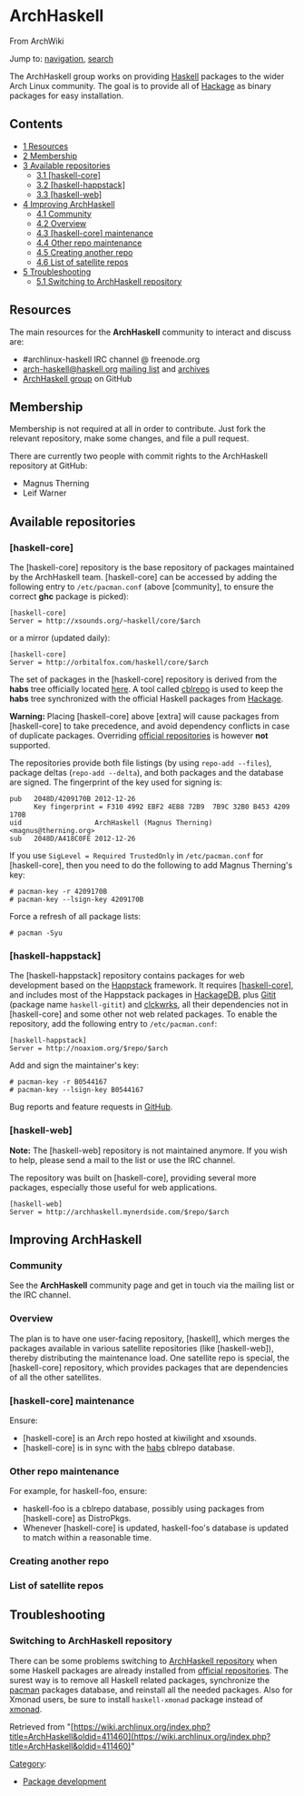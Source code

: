 # ArchHaskell

From ArchWiki

Jump to: [navigation](#column-one), [search](#searchInput)

The ArchHaskell group works on providing [Haskell](/index.php/Haskell "Haskell") packages to the wider Arch Linux community. The goal is to provide all of [Hackage](http://hackage.haskell.org) as binary packages for easy installation.

## Contents

*   [1 Resources](#Resources)
*   [2 Membership](#Membership)
*   [3 Available repositories](#Available_repositories)
    *   [3.1 [haskell-core]](#.5Bhaskell-core.5D)
    *   [3.2 [haskell-happstack]](#.5Bhaskell-happstack.5D)
    *   [3.3 [haskell-web]](#.5Bhaskell-web.5D)
*   [4 Improving ArchHaskell](#Improving_ArchHaskell)
    *   [4.1 Community](#Community)
    *   [4.2 Overview](#Overview)
    *   [4.3 [haskell-core] maintenance](#.5Bhaskell-core.5D_maintenance)
    *   [4.4 Other repo maintenance](#Other_repo_maintenance)
    *   [4.5 Creating another repo](#Creating_another_repo)
    *   [4.6 List of satellite repos](#List_of_satellite_repos)
*   [5 Troubleshooting](#Troubleshooting)
    *   [5.1 Switching to ArchHaskell repository](#Switching_to_ArchHaskell_repository)

## Resources

The main resources for the **ArchHaskell** community to interact and discuss are:

*   #archlinux-haskell IRC channel @ freenode.org
*   arch-haskell@haskell.org [mailing list](http://haskell.org/mailman/listinfo/arch-haskell) and [archives](http://www.haskell.org/pipermail/arch-haskell)
*   [ArchHaskell group](https://github.com/archhaskell) on GitHub

## Membership

Membership is not required at all in order to contribute. Just fork the relevant repository, make some changes, and file a pull request.

There are currently two people with commit rights to the ArchHaskell repository at GitHub:

*   Magnus Therning
*   Leif Warner

## Available repositories

### [haskell-core]

The [haskell-core] repository is the base repository of packages maintained by the ArchHaskell team. [haskell-core] can be accessed by adding the following entry to `/etc/pacman.conf` (above [community], to ensure the correct **ghc** package is picked):

```
[haskell-core]
Server = http://xsounds.org/~haskell/core/$arch

```

or a mirror (updated daily):

```
[haskell-core]
Server = http://orbitalfox.com/haskell/core/$arch

```

The set of packages in the [haskell-core] repository is derived from the **habs** tree officially located [here](https://github.com/archhaskell/habs). A tool called [cblrepo](https://github.com/magthe/cblrepo) is used to keep the **habs** tree synchronized with the official Haskell packages from [Hackage](http://hackage.haskell.org/packages/hackage.html).

**Warning:** Placing [haskell-core] above [extra] will cause packages from [haskell-core] to take precedence, and avoid dependency conflicts in case of duplicate packages. Overriding [official repositories](/index.php/Official_repositories "Official repositories") is however **not** supported.

The repositories provide both file listings (by using `repo-add --files`), package deltas (`repo-add --delta`), and both packages and the database are signed. The fingerprint of the key used for signing is:

```
pub   2048D/4209170B 2012-12-26
      Key fingerprint = F310 4992 EBF2 4EB8 72B9  7B9C 32B0 B453 4209 170B
uid                  ArchHaskell (Magnus Therning) <magnus@therning.org>
sub   2048D/A418C0FE 2012-12-26

```

If you use `SigLevel = Required TrustedOnly` in `/etc/pacman.conf` for [haskell-core], then you need to do the following to add Magnus Therning's key:

```
# pacman-key -r 4209170B
# pacman-key --lsign-key 4209170B

```

Force a refresh of all package lists:

```
# pacman -Syu

```

### [haskell-happstack]

The [haskell-happstack] repository contains packages for web development based on the [Happstack](http://happstack.com/) framework. It requires [[haskell-core]](#.5Bhaskell-core.5D), and includes most of the Happstack packages in [HackageDB](http://hackage.haskell.org/), plus [Gitit](http://gitit.net/) (package name `haskell-gitit`) and [clckwrks](http://clckwrks.com/), all their dependencies not in [haskell-core] and some other not web related packages. To enable the repository, add the following entry to `/etc/pacman.conf`:

```
[haskell-happstack]
Server = http://noaxiom.org/$repo/$arch

```

Add and sign the maintainer's key:

```
# pacman-key -r B0544167
# pacman-key --lsign-key B0544167

```

Bug reports and feature requests in [GitHub](https://github.com/tensor5/haskell-happstack/issues).

### [haskell-web]

**Note:** The [haskell-web] repository is not maintained anymore. If you wish to help, please send a mail to the list or use the IRC channel.

The repository was built on [haskell-core], providing several more packages, especially those useful for web applications.

```
[haskell-web]
Server = http://archhaskell.mynerdside.com/$repo/$arch

```

## Improving ArchHaskell

### Community

See the **ArchHaskell** community page and get in touch via the mailing list or the IRC channel.

### Overview

The plan is to have one user-facing repository, [haskell], which merges the packages available in various satellite repositories (like [haskell-web]), thereby distributing the maintenance load. One satellite repo is special, the [haskell-core] repository, which provides packages that are dependencies of all the other satellites.

### [haskell-core] maintenance

Ensure:

*   [haskell-core] is an Arch repo hosted at kiwilight and xsounds.
*   [haskell-core] is in sync with the [habs](https://github.com/archhaskell/habs) cblrepo database.

### Other repo maintenance

For example, for haskell-foo, ensure:

*   haskell-foo is a cblrepo database, possibly using packages from [haskell-core] as DistroPkgs.
*   Whenever [haskell-core] is updated, haskell-foo's database is updated to match within a reasonable time.

### Creating another repo

### List of satellite repos

## Troubleshooting

### Switching to ArchHaskell repository

There can be some problems switching to [ArchHaskell repository](#ArchHaskell_repository) when some Haskell packages are already installed from [official repositories](/index.php/Official_repositories "Official repositories"). The surest way is to remove all Haskell related packages, synchronize the [pacman](/index.php/Pacman "Pacman") packages database, and reinstall all the needed packages. Also for Xmonad users, be sure to install `haskell-xmonad` package instead of [xmonad](https://www.archlinux.org/packages/?name=xmonad).

Retrieved from "[https://wiki.archlinux.org/index.php?title=ArchHaskell&oldid=411460](https://wiki.archlinux.org/index.php?title=ArchHaskell&oldid=411460)"

[Category](/index.php/Special:Categories "Special:Categories"):

*   [Package development](/index.php/Category:Package_development "Category:Package development")